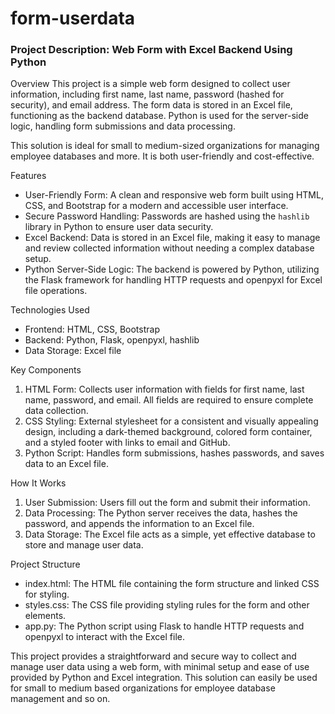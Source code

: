 # form-userdata
### Project Description: Web Form with Excel Backend Using Python

Overview
This project is a simple web form designed to collect user information, including first name, last name, password (hashed for security), and email address. The form data is stored in an Excel file, functioning as the backend database. Python is used for the server-side logic, handling form submissions and data processing.

This solution is ideal for small to medium-sized organizations for managing employee databases and more. It is both user-friendly and cost-effective.

Features
- User-Friendly Form: A clean and responsive web form built using HTML, CSS, and Bootstrap for a modern and accessible user interface.
- Secure Password Handling: Passwords are hashed using the `hashlib` library in Python to ensure user data security.
- Excel Backend: Data is stored in an Excel file, making it easy to manage and review collected information without needing a complex database setup.
- Python Server-Side Logic: The backend is powered by Python, utilizing the Flask framework for handling HTTP requests and openpyxl for Excel file operations.

Technologies Used
- Frontend: HTML, CSS, Bootstrap
- Backend: Python, Flask, openpyxl, hashlib
- Data Storage: Excel file

Key Components
1. HTML Form: Collects user information with fields for first name, last name, password, and email. All fields are required to ensure complete data collection.
2. CSS Styling: External stylesheet for a consistent and visually appealing design, including a dark-themed background, colored form container, and a styled footer with links to email and GitHub.
3. Python Script: Handles form submissions, hashes passwords, and saves data to an Excel file.

How It Works
1. User Submission: Users fill out the form and submit their information.
2. Data Processing: The Python server receives the data, hashes the password, and appends the information to an Excel file.
3. Data Storage: The Excel file acts as a simple, yet effective database to store and manage user data.

Project Structure
- index.html: The HTML file containing the form structure and linked CSS for styling.
- styles.css: The CSS file providing styling rules for the form and other elements.
- app.py: The Python script using Flask to handle HTTP requests and openpyxl to interact with the Excel file.

This project provides a straightforward and secure way to collect and manage user data using a web form, with minimal setup and ease of use provided by Python and Excel integration. This solution can easily be used for small to medium based organizations for employee database management and so on.
